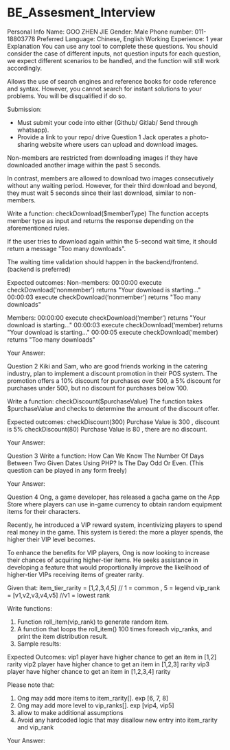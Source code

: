 # BE_Assesment_Interview

Personal Info
Name: GOO ZHEN JIE
Gender: Male
Phone number: 011-18803778
Preferred Language: Chinese, English
Working Experience: 1 year
Explanation
You can use any tool to complete these questions. You should consider the case of different inputs, not question inputs for each question, we expect different scenarios to be handled, and the function will still work accordingly.
 
Allows the use of search engines and reference books for code reference and syntax.
However, you cannot search for instant solutions to your problems. You will be disqualified if do so.

Submission:
- Must submit your code into either (Github/ Gitlab/ Send through whatsapp).
- Provide a link to your repo/ drive
Question 1 
Jack operates a photo-sharing website where users can upload and download images. 

Non-members are restricted from downloading images if they have downloaded another image within the past 5 seconds.

In contrast, members are allowed to download two images consecutively without any waiting period. However, for their third download and beyond, they must wait 5 seconds since their last download, similar to non-members.
 
Write a function:
checkDownload($memberType)
The function accepts member type as input and returns the response depending on the aforementioned rules.
 
If the user tries to download again within the 5-second wait time, it should return a message "Too many downloads".
 
The waiting time validation should happen in the backend/frontend. (backend is preferred)

Expected outcomes:
Non-members:
00:00:00 execute checkDownload(‘nonmember’) returns "Your download is starting..."
00:00:03 execute checkDownload(‘nonmember’) returns "Too many downloads"
 

Members:
00:00:00 execute checkDownload(‘member’) returns "Your download is starting..."
00:00:03 execute checkDownload(‘member) returns "Your download is starting..."
00:00:05 execute checkDownload(‘member) returns "Too many downloads"
 
Your Answer:






Question 2
Kiki and Sam, who are good friends working in the catering industry, plan to implement a discount promotion in their POS system. The promotion offers a 10% discount for purchases over 500, a 5% discount for purchases under 500, but no discount for purchases below 100.
 
Write a function: 
checkDiscount($purchaseValue)
The function takes $purchaseValue and checks to determine the amount of the discount offer.

Expected outcomes:
checkDiscount(300)
Purchase Value is 300 , discount is 5%
checkDiscount(80)
Purchase Value is 80 , there are no discount.
 
Your Answer:





Question 3
Write a function:
How Can We Know The Number Of Days Between Two Given Dates Using PHP? Is The Day Odd Or Even. (This question can be played in any form freely)

Your Answer:



Question 4
Ong, a game developer, has released a gacha game on the App Store where players can use in-game currency to obtain random equipment items for their characters.

Recently, he introduced a VIP reward system, incentivizing players to spend real money in the game. This system is tiered: the more a player spends, the higher their VIP level becomes.

To enhance the benefits for VIP players, Ong is now looking to increase their chances of acquiring higher-tier items. He seeks assistance in developing a feature that would proportionally improve the likelihood of higher-tier VIPs receiving items of greater rarity.
 
Given that:
item_tier_rarity = [1,2,3,4,5] // 1 = common , 5 = legend
vip_rank = [v1,v2,v3,v4,v5] //v1 = lowest rank
 
Write functions:
1.  Function roll_item(vip_rank) to generate random item.
2.  A function that loops the roll_item() 100 times foreach vip_ranks, and print the item distribution result.
3.  Sample results:
 
Expected Outcomes:
vip1 player have higher chance to get an item in [1,2] rarity
vip2 player have higher chance to get an item in [1,2,3] rarity
vip3 player have higher chance to get an item in [1,2,3,4] rarity
  
Please note that:
1.  Ong may add more items to item_rarity[]. exp [6, 7, 8]
2.  Ong may add more level to vip_ranks[]. exp [vip4, vip5]
3.  allow to make additional assumptions
4.  Avoid any hardcoded logic that may disallow new entry into item_rarity and vip_rank

Your Answer:
